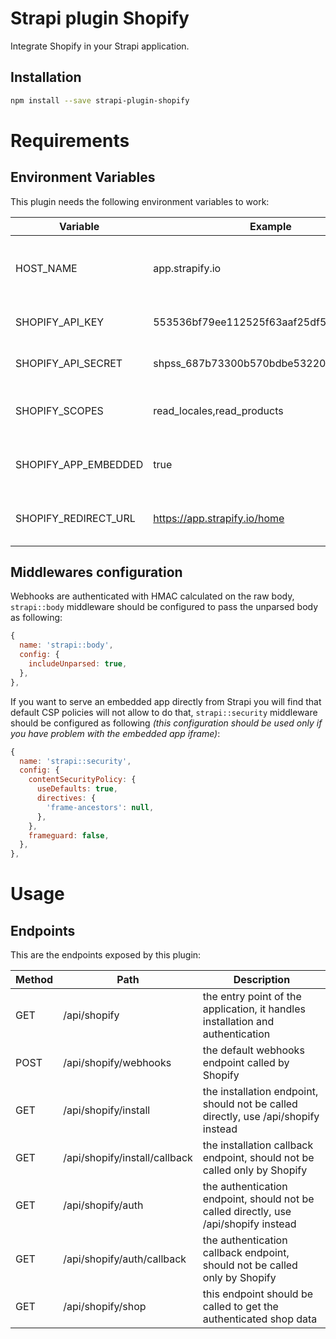 # Strapi plugin Shopify

Integrate Shopify in your Strapi application.

## Installation

```bash
npm install --save strapi-plugin-shopify
```

# Requirements

## Environment Variables

This plugin needs the following environment variables to work:

| Variable | Example | Description |
| -------- | ------- | ----------- |
| HOST_NAME | app.strapify.io | the host name of your app without the protocol (http or https) |
| SHOPIFY_API_KEY | 553536bf79ee112525f63aaf25df59f8 | the API key generated by Shopify |
| SHOPIFY_API_SECRET | 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 | the API secret generated by Shopify |
| SHOPIFY_SCOPES | read_locales,read_products | the API scopes used by the application |
| SHOPIFY_APP_EMBEDDED | true | whether the app is an embedded app or not |
| SHOPIFY_REDIRECT_URL | https://app.strapify.io/home | the url where the user is redirect after authentication |

## Middlewares configuration

Webhooks are authenticated with HMAC calculated on the raw body, `strapi::body` middleware should be configured to pass the unparsed body as following:

```js
{
  name: 'strapi::body',
  config: {
    includeUnparsed: true,
  },
},
```

If you want to serve an embedded app directly from Strapi you will find that default CSP policies will not allow to do that, `strapi::security` middleware should be configured as following *(this configuration should be used only if you have problem with the embedded app iframe)*:

```js
{
  name: 'strapi::security',
  config: {
    contentSecurityPolicy: {
      useDefaults: true,
      directives: {
        'frame-ancestors': null,
      },
    },
    frameguard: false,
  },
},
```

# Usage

## Endpoints

This are the endpoints exposed by this plugin:

| Method | Path | Description |
| ------ | ---- | ----------- |
| GET | /api/shopify | the entry point of the application, it handles installation and authentication |
| POST | /api/shopify/webhooks | the default webhooks endpoint called by Shopify |
| GET | /api/shopify/install | the installation endpoint, should not be called directly, use /api/shopify instead |
| GET | /api/shopify/install/callback | the installation callback endpoint, should not be called only by Shopify |
| GET | /api/shopify/auth | the authentication endpoint, should not be called directly, use /api/shopify instead |
| GET | /api/shopify/auth/callback | the authentication callback endpoint, should not be called only by Shopify |
| GET | /api/shopify/shop | this endpoint should be called to get the authenticated shop data |


